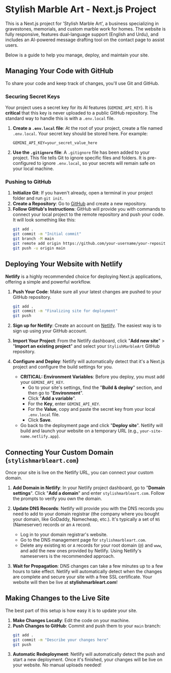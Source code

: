 
# Stylish Marble Art - Next.js Project

This is a Next.js project for 'Stylish Marble Art', a business specializing in gravestones, memorials, and custom marble work for homes. The website is fully responsive, features dual-language support (English and Urdu), and includes an AI-powered message drafting tool on the contact page to assist users.

Below is a guide to help you manage, deploy, and maintain your site.

## Managing Your Code with GitHub

To share your code and keep track of changes, you'll use Git and GitHub.

### Securing Secret Keys

Your project uses a secret key for its AI features (`GEMINI_API_KEY`). It is **critical** that this key is never uploaded to a public GitHub repository. The standard way to handle this is with a `.env.local` file.

1.  **Create a `.env.local` file**: At the root of your project, create a file named `.env.local`. Your secret key should be stored here. For example:
    ```
    GEMINI_API_KEY=your_secret_value_here
    ```

2.  **Use the `.gitignore` file**: A `.gitignore` file has been added to your project. This file tells Git to ignore specific files and folders. It is pre-configured to ignore `.env.local`, so your secrets will remain safe on your local machine.

### Pushing to GitHub

1.  **Initialize Git**: If you haven't already, open a terminal in your project folder and run `git init`.
2.  **Create a Repository**: Go to [GitHub](https://github.com) and create a new repository.
3.  **Follow GitHub's Instructions**: GitHub will provide you with commands to connect your local project to the remote repository and push your code. It will look something like this:
    ```bash
    git add .
    git commit -m "Initial commit"
    git branch -M main
    git remote add origin https://github.com/your-username/your-repository-name.git
    git push -u origin main
    ```

## Deploying Your Website with Netlify

**Netlify** is a highly recommended choice for deploying Next.js applications, offering a simple and powerful workflow.

1.  **Push Your Code**: Make sure all your latest changes are pushed to your GitHub repository.
    ```bash
    git add .
    git commit -m "Finalizing site for deployment"
    git push
    ```

2.  **Sign up for Netlify**: Create an account on [Netlify](https://www.netlify.com). The easiest way is to sign up using your GitHub account.

3.  **Import Your Project**: From the Netlify dashboard, click "**Add new site**" > "**Import an existing project**" and select your `StylishMarbleArt` GitHub repository.

4.  **Configure and Deploy**: Netlify will automatically detect that it's a Next.js project and configure the build settings for you.
    *   **CRITICAL: Environment Variables**: Before you deploy, you must add your `GEMINI_API_KEY`.
        *   Go to your site's settings, find the "**Build & deploy**" section, and then go to "**Environment**".
        *   Click "**Add a variable**".
        *   For the **Key**, enter `GEMINI_API_KEY`.
        *   For the **Value**, copy and paste the secret key from your local `.env.local` file.
        *   Click **Save**.
    *   Go back to the deployment page and click "**Deploy site**". Netlify will build and launch your website on a temporary URL (e.g., `your-site-name.netlify.app`).

## Connecting Your Custom Domain (`stylishmarbleart.com`)

Once your site is live on the Netlify URL, you can connect your custom domain.

1.  **Add Domain in Netlify**: In your Netlify project dashboard, go to "**Domain settings**". Click "**Add a domain**" and enter `stylishmarbleart.com`. Follow the prompts to verify you own the domain.

2.  **Update DNS Records**: Netlify will provide you with the DNS records you need to add to your domain registrar (the company where you bought your domain, like GoDaddy, Namecheap, etc.). It's typically a set of `NS` (Nameserver) records or an `A` record.
    *   Log in to your domain registrar's website.
    *   Go to the DNS management page for `stylishmarbleart.com`.
    *   Delete any existing `NS` or `A` records for your root domain (`@`) and `www`, and add the new ones provided by Netlify. Using Netlify's nameservers is the recommended approach.

3.  **Wait for Propagation**: DNS changes can take a few minutes up to a few hours to take effect. Netlify will automatically detect when the changes are complete and secure your site with a free SSL certificate. Your website will then be live at **stylishmarbleart.com**!

## Making Changes to the Live Site

The best part of this setup is how easy it is to update your site.

1.  **Make Changes Locally**: Edit the code on your machine.
2.  **Push Changes to GitHub**: Commit and push them to your `main` branch:
    ```bash
    git add .
    git commit -m "Describe your changes here"
    git push
    ```
3.  **Automatic Redeployment**: Netlify will automatically detect the push and start a new deployment. Once it's finished, your changes will be live on your website. No manual uploads needed!

